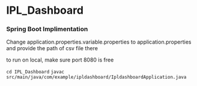 # IPL_Dashboard

### Spring Boot Implimentation

Change application.properties.variable.properties to application.properties
and provide the path of csv file there

to run on local, make sure port 8080 is free

`cd IPL_Dashboard`
`javac src/main/java/com/example/ipldashboard/IpldashboardApplication.java`
